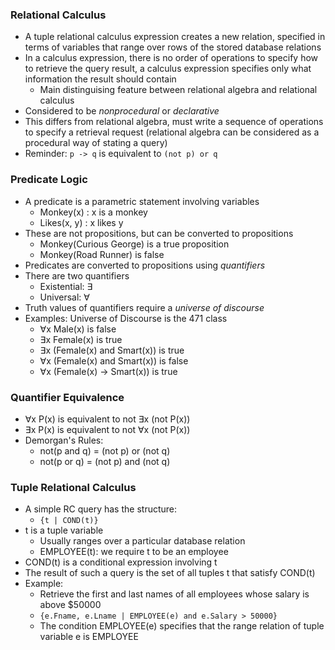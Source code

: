 ### Relational Calculus
 - A tuple relational calculus expression creates a new relation, specified in terms of variables that range over rows of the stored database relations
 - In a calculus expression, there is no order of operations to specify how to retrieve the query result, a calculus expression specifies only what information the result should contain
	 - Main distinguising feature between relational algebra and relational calculus
 - Considered to be *nonprocedural* or *declarative*
 - This differs from relational algebra, must write a sequence of operations to specify a retrieval request (relational algebra can be considered as a procedural way of stating a query)
 - Reminder: `p -> q` is equivalent to `(not p) or q`

### Predicate Logic
 - A predicate is a parametric statement involving variables
	 - Monkey(x) : x is a monkey
	 - Likes(x, y) : x likes y
 - These are not propositions, but can be converted to propositions
	 - Monkey(Curious George) is a true proposition
	 - Monkey(Road Runner) is false
 - Predicates are converted to propositions using *quantifiers*
 - There are two quantifiers
	 - Existential: ∃
	 - Universal: ∀
 - Truth values of quantifiers require a *universe of discourse*
 - Examples: Universe of Discourse is the 471 class
	 - ∀x Male(x) is false
	 - ∃x Female(x) is true
	 - ∃x (Female(x) and Smart(x)) is true
	 - ∀x (Female(x) and Smart(x)) is false
	 - ∀x (Female(x) -> Smart(x)) is true

### Quantifier Equivalence
 - ∀x P(x) is equivalent to not ∃x (not P(x))
 - ∃x P(x) is equivalent to not ∀x (not P(x))
 - Demorgan's Rules:
	 - not(p and q) = (not p) or (not q)
	 - not(p or q) = (not p) and (not q)

### Tuple Relational Calculus
 - A simple RC query has the structure:
	 - `{t | COND(t)}`
 - t is a tuple variable
	 - Usually ranges over a particular database relation
	 - EMPLOYEE(t): we require t to be an employee
 - COND(t) is a conditional expression involving t
 - The result of such a query is the set of all tuples t that satisfy COND(t)
 - Example:
	 - Retrieve the first and last names of all employees whose salary is above $50000
	 - `{e.Fname, e.Lname | EMPLOYEE(e) and e.Salary > 50000}`
	 - The condition EMPLOYEE(e) specifies that the range relation of tuple variable e is EMPLOYEE